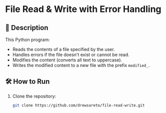 # File Read & Write with Error Handling

## 📌 Description
This Python program:
- Reads the contents of a file specified by the user.
- Handles errors if the file doesn't exist or cannot be read.
- Modifies the content (converts all text to uppercase).
- Writes the modified content to a new file with the prefix `modified_`.

## 🛠 How to Run
1. Clone the repository:
   ```bash
   git clone https://github.com/drewsareto/file-read-write.git
